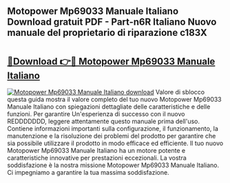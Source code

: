 ## Motopower Mp69033 Manuale Italiano Download gratuit PDF - Part-n6R Italiano Nuovo manuale del proprietario di riparazione c183X

# <h2><a href="http://dfae7z.blite.top/?on=Motopower+Mp69033+Manuale+Italiano">🔗Download 👉🔴 Motopower Mp69033 Manuale Italiano</a></h2>

[![Motopower Mp69033 Manuale Italiano download](https://i.imgur.com/lujVjoI.png)](http://dfae7z.blite.top/?on=Motopower+Mp69033+Manuale+Italiano)
Valore di sblocco questa guida mostra il valore completo del tuo nuovo Motopower Mp69033 Manuale Italiano con spiegazioni dettagliate delle caratteristiche e delle funzioni. Per garantire Un'esperienza di successo con il nuovo REDDDDDDD, leggere attentamente questo manuale prima dell'uso. Contiene informazioni importanti sulla configurazione, il funzionamento, la manutenzione e la risoluzione dei problemi del prodotto per garantire che sia possibile utilizzare il prodotto in modo efficace ed efficiente. Il tuo nuovo Motopower Mp69033 Manuale Italiano ha un motore potente e caratteristiche innovative per prestazioni eccezionali. La vostra soddisfazione è la nostra missione Motopower Mp69033 Manuale Italiano. Ci impegniamo a garantire la tua massima soddisfazione.
